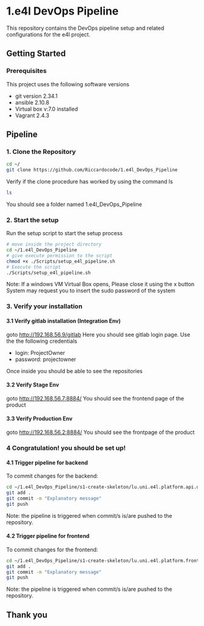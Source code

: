 # 1.e4l DevOps Pipeline

This repository contains the DevOps pipeline setup and related configurations for the e4l project.

## Getting Started

### Prerequisites
This project uses the following software versions
- git version 2.34.1
- ansible 2.10.8
- Virtual box v:7.0 installed 
- Vagrant 2.4.3



## Pipeline
### 1. Clone the Repository
```bash
cd ~/
git clone https://github.com/Riccardocode/1.e4l_DevOps_Pipeline
```
Verify if the clone procedure has worked by using the command ls
```bash
ls
```
You should see a folder named 1.e4l_DevOps_Pipeline

### 2. Start the setup
Run the setup script to start the setup process
```bash
# move inside the project directory
cd ~/1.e4l_DevOps_Pipeline
# give execute permission to the script
chmod +x ./Scripts/setup_e4l_pipeline.sh
# Execute the script
./Scripts/setup_e4l_pipeline.sh
```
Note:
If a windows VM Virtual Box opens, Please close it using the x button
System may request you to insert the sudo password of the system


### 3. Verify your installation
#### 3.1 Verify gitlab installation (Integration Env)
goto http://192.168.56.9/gitlab
Here you should see gitlab login page.
Use the the following credentials
- login: ProjectOwner
- password: projectowner

Once inside you should be able to see the repositories

#### 3.2 Verify Stage Env
goto http://192.168.56.7:8884/
You should see the frontend page of the product

#### 3.3 Verify Production Env
goto http://192.168.56.2:8884/
You should see the frontpage of the product

### 4 Congratulation! you should be set up!
#### 4.1 Trigger pipeline for backend
To commit changes for the backend: 
```bash 
cd ~/1.e4l_DevOps_Pipeline/s1-create-skeleton/lu.uni.e4l.platform.api.dev
git add .
git commit -m "Explanatory message"
git push
```
Note: the pipeline is triggered when commit/s is/are pushed to the repository.

#### 4.2 Trigger pipeline for frontend
To commit changes for the frontend: 
```bash
cd ~/1.e4l_DevOps_Pipeline/s1-create-skeleton/lu.uni.e4l.platform.frontend.dev
git add .
git commit -m "Explanatory message"
git push
```
Note: the pipeline is triggered when commit/s is/are pushed to the repository.

## Thank you